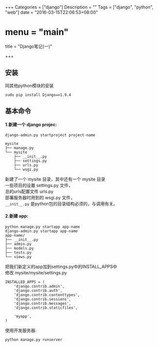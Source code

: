 +++
Categories = ["django"]
Description = ""
Tags = ["django", "python", "web"]
date = "2016-03-15T22:06:53+08:00"
# menu = "main"
title = "Django笔记(一)"

+++

## 安装
同其他python模块的安装

    sudo pip install Django==1.9.4

<!--more-->
## 基本命令
#### 1.新建一个 django projec:

    django-admin.py startproject project-name

    mysite
    ├── manage.py
    └── mysite
        ├── __init__.py
        ├── settings.py
        ├── urls.py
        └── wsgi.py

新建了一个 mysite 目录，其中还有一个 mysite 目录  
一些项目的设置 settings.py 文件，  
总的urls配置文件 urls.py  
部署服务器时用到的 wsgi.py 文件，  
`__init__.py` 是python包的目录结构必须的，与调用有关。

#### 2.新建 app:

    python manage.py startapp app-name
    django-admin.py startapp app-name
    app-name/
    ├── __init__.py
    ├── admin.py
    ├── models.py
    ├── tests.py
    └── views.py
把我们新定义的app加到settings.py中的INSTALL_APPS中  
修改 mysite/mysite/settings.py

    INSTALLED_APPS = (
        'django.contrib.admin',
        'django.contrib.auth',
        'django.contrib.contenttypes',
        'django.contrib.sessions',
        'django.contrib.messages',
        'django.contrib.staticfiles',
    
        'myapp',
    )





使用开发服务器:

    python manage.py runserver

